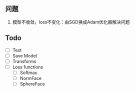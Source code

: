 ## 问题
1. 模型不收敛，loss不变化：由SGD换成Adam优化器解决问题

## Todo
- [ ] Test
- [ ] Save Model
- [ ] Transforms
- [ ] Loss functions
	- [ ] Softmax
	- [ ] NormFace
	- [ ] SphereFace